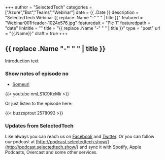 +++
author = "SelectedTech"
categories = ["Azure","Bot","Teams","Webinar"]
date = {{ .Date }}
description = "SelectedTech Webinar {{ replace .Name "-" " " | title }}"
featured = "Webinar001Header-1024x576.jpg"
featuredalt = "Pic 1"
featuredpath = "date"
linktitle = ""
title = "{{ replace .Name "-" " " | title }}"
type = "post"
url = "{{.Name}}"
draft = true
+++

## {{ replace .Name "-" " " | title }}

Introduction text

### Show notes of episode no

- [Someurl](https://www.selectedtech.show)

{{< youtube nmLS1C9KxMk >}}

Or just listen to the episode here:

{{< buzzsprout 2578093 >}}

### Updates from SelectedTech

Like always you can reach us on [Facebook](https://www.facebook.com/SelectedTechPage/) and [Twitter](https://twitter.com/selectedtech). Or you can follow our podcast at [http://podcast.selectedtech.show/](http://podcast.selectedtech.show/) and sync it with Spotify, Apple Podcasts, Overcast and some other services.

